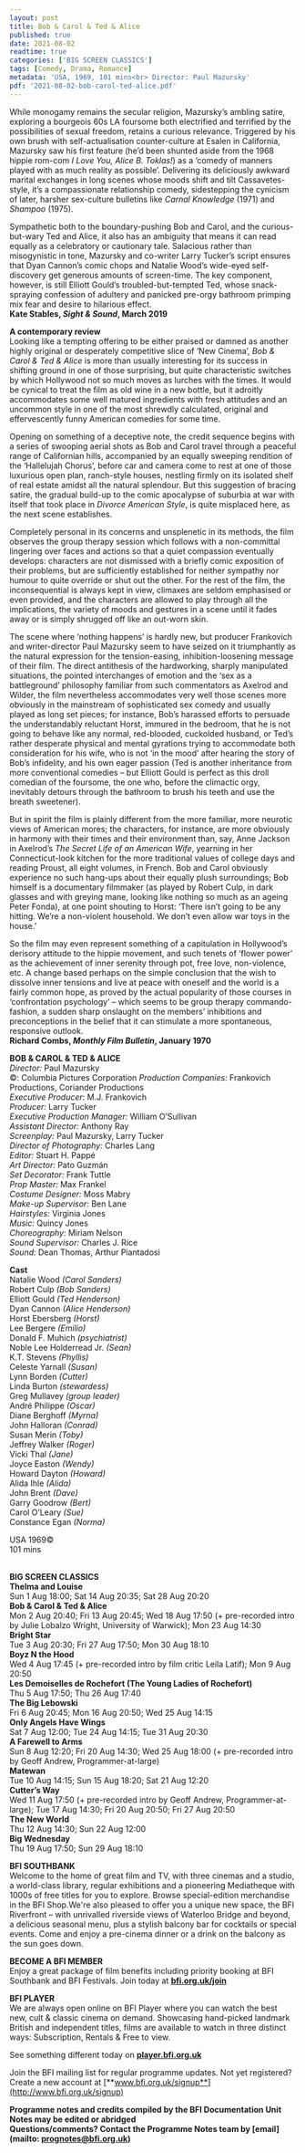 ```yaml
---
layout: post
title: Bob & Carol & Ted & Alice
published: true
date: 2021-08-02
readtime: true
categories: ['BIG SCREEN CLASSICS']
tags: [Comedy, Drama, Romance]
metadata: 'USA, 1969, 101 mins<br> Director: Paul Mazursky'
pdf: '2021-08-02-bob-carol-ted-alice.pdf'
---
```


While monogamy remains the secular religion, Mazursky’s ambling satire, exploring a bourgeois 60s LA foursome both electrified and terrified by the possibilities of sexual freedom, retains a curious relevance. Triggered by his own brush with self-actualisation counter-culture at Esalen in California, Mazursky saw his first feature (he’d been shunted aside from the 1968 hippie rom-com _I Love You, Alice B. Toklas!_) as a ‘comedy of manners played with as much reality as possible’. Delivering its deliciously awkward marital exchanges in long scenes whose moods shift and tilt Cassavetes-style, it’s a compassionate relationship comedy, sidestepping the cynicism of later, harsher sex-culture bulletins like _Carnal Knowledge_ (1971) and _Shampoo_ (1975).

Sympathetic both to the boundary-pushing Bob and Carol, and the curious-but-wary Ted and Alice, it also has an ambiguity that means it can read equally as a celebratory or cautionary tale. Salacious rather than misogynistic in tone, Mazursky and co-writer Larry Tucker’s script ensures that Dyan Cannon’s comic chops and Natalie Wood’s wide-eyed self-discovery get generous amounts of screen-time. The key component, however, is still Elliott Gould’s troubled-but-tempted Ted, whose snack-spraying confession of adultery and panicked pre-orgy bathroom primping mix fear and desire to hilarious effect.<br>
**Kate Stables, _Sight & Sound_, March 2019**<br>

**A contemporary review**<br>
Looking like a tempting offering to be either praised or damned as another highly original or desperately competitive slice of ‘New Cinema’, _Bob & Carol & Ted & Alice_ is more than usually interesting for its success in shifting ground in one of those surprising, but quite characteristic switches by which Hollywood not so much moves as lurches with the times. It would be cynical to treat the film as old wine in a new bottle, but it adroitly accommodates some well matured ingredients with fresh attitudes and an uncommon style in one of the most shrewdly calculated, original and effervescently funny American comedies for some time.

Opening on something of a deceptive note, the credit sequence begins with a series of swooping aerial shots as Bob and Carol travel through a peaceful range of Californian hills, accompanied by an equally sweeping rendition of the ‘Hallelujah Chorus’, before car and camera come to rest at one of those luxurious open plan, ranch-style houses, nestling firmly on its isolated shelf of real estate amidst all the natural splendour. But this suggestion of bracing satire, the gradual build-up to the comic apocalypse of suburbia at war with itself that took place in _Divorce American Style_, is quite misplaced here, as the next scene establishes.

Completely personal in its concerns and unsplenetic in its methods, the film observes the group therapy session which follows with a non-committal lingering over faces and actions so that a quiet compassion eventually develops: characters are not dismissed with a briefly comic exposition of their problems, but are sufficiently established for neither sympathy nor humour to quite override or shut out the other. For the rest of the film, the inconsequential is always kept in view, climaxes are seldom emphasised or even provided, and the characters are allowed to play through all the implications, the variety of moods and gestures in a scene until it fades away or is simply shrugged off like an out-worn skin.

The scene where ‘nothing happens’ is hardly new, but producer Frankovich and writer-director Paul Mazursky seem to have seized on it triumphantly as the natural expression for the tension-easing, inhibition-loosening message of their film. The direct antithesis of the hardworking, sharply manipulated situations, the pointed interchanges of emotion and the ‘sex as a battleground’ philosophy familiar from such commentators as Axelrod and Wilder, the film nevertheless accommodates very well those scenes more obviously in the mainstream of sophisticated sex comedy and usually played as long set pieces; for instance, Bob’s harassed efforts to persuade the understandably reluctant Horst, immured in the bedroom, that he is not going to behave like any normal, red-blooded, cuckolded husband, or Ted’s rather desperate physical and mental gyrations trying to accommodate both consideration for his wife, who is not ‘in the mood’ after hearing the story of Bob’s infidelity, and his own eager passion (Ted is another inheritance from more conventional comedies – but Elliott Gould is perfect as this droll comedian of the foursome, the one who, before the climactic orgy, inevitably detours through the bathroom to brush his teeth and use the breath sweetener).

But in spirit the film is plainly different from the more familiar, more neurotic views of American mores; the characters, for instance, are more obviously in harmony with their times and their environment than, say, Anne Jackson in Axelrod’s _The Secret Life of an American Wife_, yearning in her Connecticut-look kitchen for the more traditional values of college days and reading Proust, all eight volumes, in French. Bob and Carol obviously experience no such hang-ups about their equally plush surroundings; Bob himself is a documentary filmmaker (as played by Robert Culp, in dark glasses and with greying mane, looking like nothing so much as an ageing Peter Fonda), at one point shouting to Horst: ‘There isn’t going to be any hitting. We’re a non-violent household. We don’t even allow war toys in the house.’

So the film may even represent something of a capitulation in Hollywood’s derisory attitude to the hippie movement, and such tenets of ‘flower power’ as the achievement of inner serenity through pot, free love, non-violence, etc. A change based perhaps on the simple conclusion that the wish to dissolve inner tensions and live at peace with oneself and the world is a fairly common hope, as proved by the actual popularity of those courses in ‘confrontation psychology’ – which seems to be group therapy commando-fashion, a sudden sharp onslaught on the members’ inhibitions and preconceptions in the belief that it can stimulate a more spontaneous, responsive outlook.<br>
**Richard Combs, _Monthly Film Bulletin_, January 1970**<br>

**BOB & CAROL & TED & ALICE**<br>
_Director:_ Paul Mazursky  
©: Columbia Pictures Corporation
_Production Companies:_ Frankovich Productions, Coriander Productions  
_Executive Producer:_ M.J. Frankovich  
_Producer:_ Larry Tucker  
_Executive Production Manager:_ William O’Sullivan  
_Assistant Director:_ Anthony Ray  
_Screenplay:_ Paul Mazursky, Larry Tucker  
_Director of Photography:_ Charles Lang  
_Editor:_ Stuart H. Pappé  
_Art Director:_ Pato Guzmán  
_Set Decorator:_ Frank Tuttle  
_Prop Master:_ Max Frankel  
_Costume Designer:_ Moss Mabry  
_Make-up Supervisor:_ Ben Lane  
_Hairstyles:_ Virginia Jones  
_Music:_ Quincy Jones  
_Choreography:_ Miriam Nelson  
_Sound Supervisor:_ Charles J. Rice  
_Sound:_ Dean Thomas, Arthur Piantadosi<br> 

**Cast**<br>
Natalie Wood _(Carol Sanders)_  
Robert Culp _(Bob Sanders)_  
Elliott Gould _(Ted Henderson)_  
Dyan Cannon _(Alice Henderson)_  
Horst Ebersberg _(Horst)_  
Lee Bergere _(Emilio)_  
Donald F. Muhich _(psychiatrist)_  
Noble Lee Holderread Jr. _(Sean)_  
K.T. Stevens _(Phyllis)_  
Celeste Yarnall _(Susan)_  
Lynn Borden _(Cutter)_  
Linda Burton _(stewardess)_  
Greg Mullavey _(group leader)_  
André Philippe _(Oscar)_  
Diane Berghoff _(Myrna)_  
John Halloran _(Conrad)_  
Susan Merin _(Toby)_  
Jeffrey Walker _(Roger)_  
Vicki Thal _(Jane)_  
Joyce Easton _(Wendy)_  
Howard Dayton _(Howard)_  
Alida Ihle _(Alida)_  
John Brent _(Dave)_  
Garry Goodrow _(Bert)_  
Carol O’Leary _(Sue)_  
Constance Egan _(Norma)_  

USA 1969©<br>
101 mins<br>
<br>

**BIG SCREEN CLASSICS**<br>
**Thelma and Louise**<br>
Sun 1 Aug 18:00; Sat 14 Aug 20:35; Sat 28 Aug 20:20<br>
**Bob & Carol & Ted & Alice**<br>
Mon 2 Aug 20:40; Fri 13 Aug 20:45; Wed 18 Aug 17:50 (+ pre-recorded intro by Julie Lobalzo Wright, University of Warwick); Mon 23 Aug 14:30<br>
**Bright Star**<br>
Tue 3 Aug 20:30; Fri 27 Aug 17:50; Mon 30 Aug 18:10<br>
**Boyz N the Hood**<br>
Wed 4 Aug 17:45 (+ pre-recorded intro by film critic Leila Latif); Mon 9 Aug 20:50<br>
**Les Demoiselles de Rochefort (The Young Ladies of Rochefort)**<br>
Thu 5 Aug 17:50; Thu 26 Aug 17:40<br>
**The Big Lebowski**<br>
Fri 6 Aug 20:45; Mon 16 Aug 20:50; Wed 25 Aug 14:15<br>
**Only Angels Have Wings**<br>
Sat 7 Aug 12:00; Tue 24 Aug 14:15; Tue 31 Aug 20:30<br>
**A Farewell to Arms**<br>
Sun 8 Aug 12:20; Fri 20 Aug 14:30; Wed 25 Aug 18:00 (+ pre-recorded intro by Geoff Andrew, Programmer-at-large)<br>
**Matewan**<br>
Tue 10 Aug 14:15; Sun 15 Aug 18:20; Sat 21 Aug 12:20<br>
**Cutter’s Way**<br>
Wed 11 Aug 17:50 (+ pre-recorded intro by Geoff Andrew, Programmer-at-large); Tue 17 Aug 14:30; Fri 20 Aug 20:50; Fri 27 Aug 20:50<br>
**The New World**<br>
Thu 12 Aug 14:30; Sun 22 Aug 12:00<br>
**Big Wednesday**<br>
Thu 19 Aug 17:50; Sun 29 Aug 18:10<br>


**BFI SOUTHBANK**  
Welcome to the home of great film and TV, with three cinemas and a studio, a world-class library, regular exhibitions and a pioneering Mediatheque with 1000s of free titles for you to explore. Browse special-edition merchandise in the BFI Shop.We&#39;re also pleased to offer you a unique new space, the BFI Riverfront – with unrivalled riverside views of Waterloo Bridge and beyond, a delicious seasonal menu, plus a stylish balcony bar for cocktails or special events. Come and enjoy a pre-cinema dinner or a drink on the balcony as the sun goes down.  

**BECOME A BFI MEMBER**  
Enjoy a great package of film benefits including priority booking at BFI Southbank and BFI Festivals. Join today at [**bfi.org.uk/join**](http://www.bfi.org.uk/join)  

**BFI PLAYER**  
 We are always open online on BFI Player where you can watch the best new, cult &amp; classic cinema on demand. Showcasing hand-picked landmark British and independent titles, films are available to watch in three distinct ways: Subscription, Rentals &amp; Free to view.  

See something different today on [**player.bfi.org.uk**](https://player.bfi.org.uk)  

Join the BFI mailing list for regular programme updates. Not yet registered? Create a new account at [**www.bfi.org.uk/signup**](http://www.bfi.org.uk/signup)

**Programme notes and credits compiled by the BFI Documentation Unit  
Notes may be edited or abridged  
Questions/comments? Contact the Programme Notes team by [email](mailto: prognotes@bfi.org.uk)**
